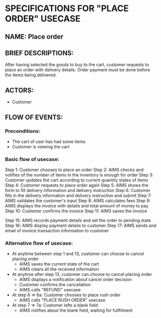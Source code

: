 # SPECIFICATIONS FOR "PLACE ORDER" USECASE

## NAME: Place order
## BRIEF DESCRIPTIONS:
After having selected the goods to buy to the cart, customer requests to place an order with delivery details. Order payment must be done before the items being delivered.

## ACTORS:
- Customer

## FLOW OF EVENTS:
### Preconditions:
- The cart of user has had some items
- Customer is viewing the cart

### Basic flow of usecase:
Step 1: Customer chooses to place an order
Step 2: AIMS checks and notifies of the number of items in the inventory is enough for order
Step 3: Customer updates the cart according to current quantity states of items
Step 4: Customer requests to place order again
Step 5: AIMS shows the form to fill delivery information and delivery instruction
Step 6: Customer fills in the delivery information and delivery instruction and submit
Step 7: AIMS validates the customer's input
Step 8: AIMS calculates fees
Step 9: AIMS displays the invoice with details and total amount of money to pay
Step 10: Customer confirms the invoice
Step 11: AIMS saves the invoice


Step 15: AIMS records payment details and set the order to pending state
Step 16: AIMS display payment details to customer
Step 17: AIMS sends and email of invoice transaction information to customer

### Alternative flow of usecase:
- At anytime between step 1 and 13, customer can choose to cancel placing order
  - AIMS saves the current state of the cart
  - AIMS clears all the received information
- At anytime after step 13, customer can choose to cancel placing order
  - AIMS displays a notification about cancel order decision
  - Customer confirms the cancellation
  - AIMS calls "REFUND" usecase
- At step 6 => 6a: Customer chooses to place rush order
  - AIMS calls "PLACE RUSH ORDER" usecase
- At step 7 => 7a: Customer lefts a blank field
  - AIMS notifies about the blank field, waiting for fullfilment
  